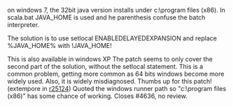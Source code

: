 on windows 7, the 32bit java version installs under c:\program files (x86). In scala.bat JAVA_HOME is used and he parenthesis confuse the batch interpreter. 

The solution is to use setlocal ENABLEDELAYEDEXPANSION and replace %JAVA_HOME% with !JAVA_HOME!

This is also available in windows XP 
The patch seems to only cover the second part of the solution, without the setlocal statement. This is a common problem, getting more common as 64 bits windows become more widely used. Also, it is widely misdiagnosed. Thumbs up for this patch!
(extempore in [r25124](https://codereview.scala-lang.org/fisheye/changelog/scala-svn?cs=25124)) Quoted the windows runner path so "c:\program files (x86)" has some
chance of working.  Closes #4636, no review.
